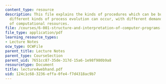 ```yaml
---
content_type: resource
description: This file explains the kinds of procedures which can be built, and how
  different kinds of process evolution can occur, with different demands in terms
  of computational resources.
file: /courses/6-001-structure-and-interpretation-of-computer-programs-spring-2005/124c1c683236effa0fe4f7d4318ac9b7_lecture4webhand.pdf
file_type: application/pdf
learning_resource_types:
- Lecture Notes
ocw_type: OCWFile
parent_title: Lecture Notes
parent_type: CourseSection
parent_uid: 7651cc87-35de-317d-15a6-1e98f980b9a8
resourcetype: Document
title: lecture4webhand.pdf
uid: 124c1c68-3236-effa-0fe4-f7d4318ac9b7
---
```

